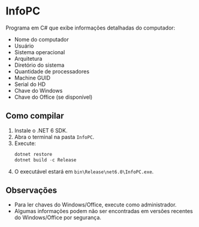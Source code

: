 # InfoPC

Programa em C# que exibe informações detalhadas do computador:
- Nome do computador
- Usuário
- Sistema operacional
- Arquitetura
- Diretório do sistema
- Quantidade de processadores
- Machine GUID
- Serial do HD
- Chave do Windows
- Chave do Office (se disponível)

## Como compilar

1. Instale o .NET 6 SDK.
2. Abra o terminal na pasta `InfoPC`.
3. Execute:
   ```powershell
   dotnet restore
   dotnet build -c Release
   ```
4. O executável estará em `bin\Release\net6.0\InfoPC.exe`.

## Observações
- Para ler chaves do Windows/Office, execute como administrador.
- Algumas informações podem não ser encontradas em versões recentes do Windows/Office por segurança.
